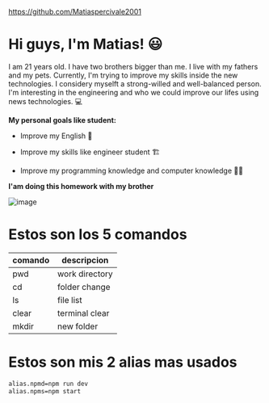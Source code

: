 https://github.com/Matiaspercivale2001

# Hi guys, I'm Matias! 😃

I am 21 years old. I have two brothers bigger than me. I live with my fathers and my pets. Currently, I'm trying to improve my skills inside the new technologies.
I considery myselft a strong-willed and well-balanced person. I'm interesting in the engineering and who we could improve our lifes using news technologies. 💻

**My personal goals like student:**

- Improve my English 🏴󠁧󠁢󠁥󠁮󠁧󠁿
* Improve my skills like engineer student 🏗️
+ Improve my programming knowledge and computer knowledge 👨‍💻

**I'am doing this homework with my brother**


![image](https://user-images.githubusercontent.com/126214162/222607561-7fac0d4c-a950-485d-9162-487ee8bcba72.png)

# Estos son los 5 comandos 

| comando | descripcion |
|---------|-------------|
| pwd   | work directory|
| cd    | folder change |
| ls    | file list     |
| clear | terminal clear|
| mkdir | new folder    |

# Estos son mis 2 alias mas usados
```bash
alias.npmd=npm run dev
alias.npms=npm start
```